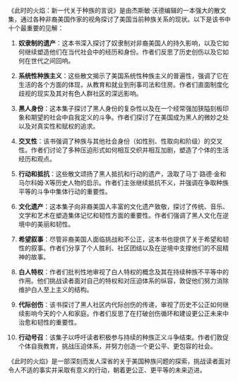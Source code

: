 《此时的火焰：新一代关于种族的言说》是由杰斯敏·沃德编辑的一本强大的散文集，通过各种非裔美国作家的视角探讨了美国当前种族关系的现状。以下是该书中十个最重要的见解：

1. **奴隶制的遗产**：这本书深入探讨了奴隶制对非裔美国人的持久影响，以及它如何继续塑造他们在当代社会中的经历和身份。作者们反思了历史创伤以及它如何在世代之间回响。

2. **系统性种族主义**：这些散文揭示了美国系统性种族主义的普遍性，强调了它在生活的各个方面的体现，从教育和就业到刑事司法和住房。作者们直面制度化歧视的现实及其对有色人群社区的深远影响。

3. **黑人身份**：这本集子探讨了黑人身份的复杂性以及在一个经常强加狭隘刻板印象和期望的社会中自我定义的斗争。作者们探讨了在美国成为黑人的微妙之处以及对真实性和赋权的追求。

4. **交叉性**：该书强调了种族与其他社会身份（如性别、性取向和阶级）的交叉性。作者们讨论了多种压迫形式如何相互交织并相互加剧，塑造了个体的生活经历和观点。

5. **行动和抵抗**：这些散文颂扬了黑人抵抗和行动的遗产，汲取了马丁·路德·金和马尔科姆·X等历史人物的启示。作者们主张继续抵抗不义，并强调在争取种族平等的斗争中集体行动的重要性。

6. **文化遗产**：这本集子向非裔美国人丰富的文化遗产致敬，探讨了传统、音乐、文学和艺术在塑造集体记忆和韧性方面的重要性。作者们强调了黑人文化在逆境中的美丽和韧性。

7. **希望叙事**：尽管非裔美国人面临挑战和不公正，这本书也提供了关于希望和韧性的叙事。作者们分享了个人胜利、社区团结以及在逆境中支撑他们的不屈精神的故事。

8. **白人特权**：作者们批判性地审视了白人特权的概念及其在持续种族不平等中的作用。他们挑战读者面对自己的特权和对压迫体系的纵容，敦促他们努力消除维护白人至上主义的结构。

9. **代际创伤**：该书探讨了黑人社区内代际创伤的传递，审视了历史不公正如何继续影响今天的个人和家庭。作者们反思了在打破创伤循环和建设更公正未来中治愈和韧性的重要性。

10. **行动号召**：该集子以呼吁读者积极参与持续的种族正义斗争结束。作者们敦促个体自我教育，挑战压迫体系，并努力创造一个更公平、更包容的社会。

《此时的火焰》是一部深刻而发人深省的关于美国种族问题的探索，挑战读者面对令人不适的事实并采取有意义的行动，朝着更公正、更平等的未来迈进。